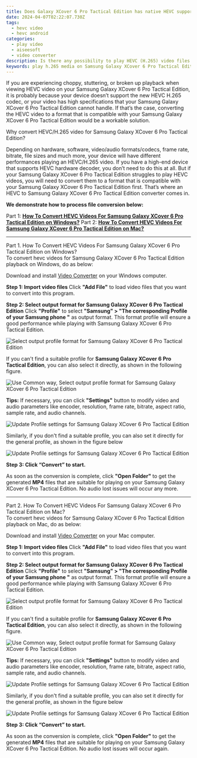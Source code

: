 ```yaml
---
title: Does Galaxy XCover 6 Pro Tactical Edition has native HEVC support?
date: 2024-04-07T02:22:07.730Z
tags: 
  - hevc video
  - hevc android
categories: 
  - play video
  - aiseesoft
  - video converter
description: Is there any possibility to play HEVC (H.265) video files on Samsung Galaxy XCover 6 Pro Tactical Edition? If you are trying to play HEVC files on Samsung Galaxy XCover 6 Pro Tactical Edition but experiencing incompatibility issues, you may check a workaround to make HEVC/H.265 files playable on Samsung Galaxy XCover 6 Pro Tactical Edition.
keywords: play h.265 media on Samsung Galaxy XCover 6 Pro Tactical Edition,hevc to Samsung converter for mac,play h.265 media on Samsung,h.265 to Samsung Galaxy XCover 6 Pro Tactical Edition converter,x256 playback on Samsung Galaxy XCover 6 Pro Tactical Edition,hevc to Galaxy XCover 6 Pro Tactical Edition converter for windows,720p to 4k converter for android,how to converter 720p to hevc on android,hevc codec vlc android,playing hevc videos on phone android,hevc converter for android,h265 to h264 converter android
---
```



<div class="atpl-content atpl-for-aiseesoft-video-converter play-hevc-video-on-android">

<div class="atpl-post-description-part-1">
<div class="tpl-content-sub-paragraph-normal">
  <p>
      If you are experiencing choppy, stuttering, or broken up playback when viewing HEVC video on your Samsung Galaxy XCover 6 Pro Tactical Edition, it is probably because your device doesn’t support the new HEVC H.265 codec, or your video has high specifications that your Samsung Galaxy XCover 6 Pro Tactical Edition cannot handle. If that’s the case, converting the HEVC video to a format that is compatible with your Samsung Galaxy XCover 6 Pro Tactical Edition would be a workable solution.
  </p>
</div>
</div>

<div class="atpl-post-device-model-description">

</div>



<div class="atpl-post-description-part-2">
<div class="tpl-content-sub-paragraph-question">
    Why convert HEVC/H.265 video for Samsung Galaxy XCover 6 Pro Tactical Edition?
</div>
<div class="tpl-content-sub-paragraph-content">
  <p>
      Depending on hardware, software, video/audio formats/codecs, frame rate, bitrate, file sizes and much more, your device will have different performances playing an HEVC/H.265 video. If you have a high-end device that supports HEVC hardware decoder, you don’t need to do this at all. But if your Samsung Galaxy XCover 6 Pro Tactical Edition struggles to play HEVC videos, you will need to convert them to a format that is compatible with your Samsung Galaxy XCover 6 Pro Tactical Edition first. That’s where an HEVC to Samsung Galaxy XCover 6 Pro Tactical Edition converter comes in.
  </p>
  <p>
      <strong>We demonstrate how to process file conversion below:</strong>
  </p>
</div>
</div>


Part 1: <strong><a href="#p1">How To Convert HEVC Videos For Samsung Galaxy XCover 6 Pro Tactical Edition on Windows?</a></strong>
Part 2: <strong><a href="#p2">How To Convert HEVC Videos For Samsung Galaxy XCover 6 Pro Tactical Edition on Mac?</a></strong>



<!-- Part 1 -->
<a id="p1" name="p1" ></a><hr>

<div class="atpl-step-part-style">Part 1. How To Convert HEVC Videos For Samsung Galaxy XCover 6 Pro Tactical Edition on Windows?</div>
To convert hevc videos for Samsung Galaxy XCover 6 Pro Tactical Edition playback on Windows, do as below:

Download and install <a class="atpl-step-content-a-style" href="https://tools.techidaily.com/aiseesoft-total-video-converter/" >Video Converter</a> on your Windows computer.

<strong>Step 1: Import video files </strong>
Click <b>"Add File"</b> to load video files that you want to convert into this program.

<strong>Step 2: Select output format for Samsung Galaxy XCover 6 Pro Tactical Edition</strong>
Click <b>"Profile"</b> to select <b>"Samsung" > "The corresponding Profile of your Samsung phone "</b> as output format. This format profile will ensure a good performance while playing with Samsung Galaxy XCover 6 Pro Tactical Edition.

<img src="https://tools.techidaily.com/images/apps/aiseesoft/video-converter/devices/samsung/fv.mp4/win/profile.png" class="atpl-imgstyle" alt="Select output profile format for Samsung Galaxy XCover 6 Pro Tactical Edition" />

If you can't find a suitable profile for **Samsung Galaxy XCover 6 Pro Tactical Edition**, you can also select it directly, as shown in the following figure.

<img src="https://tools.techidaily.com/images/apps/aiseesoft/video-converter/devices/common_android/fv.mp4/win/profile.png" class="atpl-imgstyle" alt="Use Common way, Select output profile format for Samsung Galaxy XCover 6 Pro Tactical Edition" />

<strong>Tips:</strong>
If necessary, you can click <b>"Settings"</b> button to modify video and audio parameters like encoder, resolution, frame rate, bitrate, aspect ratio, sample rate, and audio channels. 

<img src="https://tools.techidaily.com/images/apps/aiseesoft/video-converter/devices/samsung/fv.mp4/win/settings-4.png" class="atpl-imgstyle"  alt="Update Profile settings for Samsung Galaxy XCover 6 Pro Tactical Edition" />

Similarly, if you don't find a suitable profile, you can also set it directly for the general profile, as shown in the figure below

<img src="https://tools.techidaily.com/images/apps/aiseesoft/video-converter/devices/common_android/fv.mp4/win/settings.png" class="atpl-imgstyle"  alt="Update Profile settings for Samsung Galaxy XCover 6 Pro Tactical Edition" />

<strong>Step 3: Click “Convert” to start.</strong>

As soon as the conversion is complete, click <b>"Open Folder"</b> to get the generated <b>MP4</b> files that are suitable for playing on your Samsung Galaxy XCover 6 Pro Tactical Edition. No audio lost issues will occur any more.

<!-- Part 2 -->
<a id="p2" name="p2"></a><hr>

<div class="atpl-step-part-style">Part 2. How To Convert HEVC Videos For Samsung Galaxy XCover 6 Pro Tactical Edition on Mac?</div>
To convert hevc videos for Samsung Galaxy XCover 6 Pro Tactical Edition playback on Mac, do as below:

Download and install <a class="atpl-step-content-a-style" href="https://tools.techidaily.com/aiseesoft-total-video-converter/" >Video Converter</a> on your Mac computer.

<strong>Step 1: Import video files </strong>
Click <b>"Add File"</b> to load video files that you want to convert into this program.

<strong>Step 2: Select output format for Samsung Galaxy XCover 6 Pro Tactical Edition</strong>
Click <b>"Profile"</b> to select <b>"Samsung" > "The corresponding Profile of your Samsung phone "</b> as output format. This format profile will ensure a good performance while playing with Samsung Galaxy XCover 6 Pro Tactical Edition.

<img src="https://tools.techidaily.com/images/apps/aiseesoft/video-converter/devices/samsung/fv.mp4/mac/profile.png" class="atpl-imgstyle" alt="Select output profile format for Samsung Galaxy XCover 6 Pro Tactical Edition" />

If you can't find a suitable profile for **Samsung Galaxy XCover 6 Pro Tactical Edition**, you can also select it directly, as shown in the following figure.

<img src="https://tools.techidaily.com/images/apps/aiseesoft/video-converter/devices/common_android/fv.mp4/mac/profile.png" class="atpl-imgstyle" alt="Use Common way, Select output profile format for Samsung Galaxy XCover 6 Pro Tactical Edition" />

<strong>Tips:</strong>
If necessary, you can click <b>"Settings"</b> button to modify video and audio parameters like encoder, resolution, frame rate, bitrate, aspect ratio, sample rate, and audio channels. 

<img src="https://tools.techidaily.com/images/apps/aiseesoft/video-converter/devices/samsung/fv.mp4/mac/settings.png" class="atpl-imgstyle"  alt="Update Profile settings for Samsung Galaxy XCover 6 Pro Tactical Edition" />

Similarly, if you don't find a suitable profile, you can also set it directly for the general profile, as shown in the figure below

<img src="https://tools.techidaily.com/images/apps/aiseesoft/video-converter/devices/common_android/fv.mp4/win/settings.png" class="atpl-imgstyle"  alt="Update Profile settings for Samsung Galaxy XCover 6 Pro Tactical Edition" />

<strong>Step 3: Click “Convert” to start.</strong>

As soon as the conversion is complete, click <b>"Open Folder"</b> to get the generated <b>MP4</b> files that are suitable for playing on your Samsung Galaxy XCover 6 Pro Tactical Edition. No audio lost issues will occur again.


<ins class="adsbygoogle"
     style="display:block"
     data-ad-client="ca-pub-7571918770474297"
     data-ad-slot="8358498916"
     data-ad-format="auto"
     data-full-width-responsive="true"></ins>


</div>
<ins class="adsbygoogle"
    style="display:block"
    data-ad-format="autorelaxed"
    data-ad-client="ca-pub-7571918770474297"
    data-ad-slot="1223367746"></ins>
